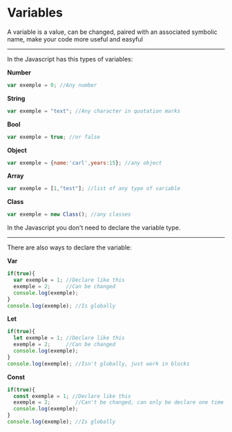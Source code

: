 # Variables 

A variable is a value, can be changed, paired with an associated symbolic name, make your code more useful and easyful

--------------------

In the Javascript has this types of variables:

**Number**
```javascript
var exemple = 0; //Any number
```

**String**
```javascript
var exemple = "text"; //Any character in quotation marks
```

**Bool**
```javascript
var exemple = true; //or false
```

**Object**
```javascript
var exemple = {name:'carl',years:15}; //any object
```

**Array**
```javascript
var exemple = [1,"test"]; //list of any type of variable
```

**Class**
```javascript
var exemple = new Class(); //any classes
```

In the Javascript you don't need to declare the variable type.

--------------------

There are also ways to declare the variable:

**Var**
```javascript
if(true){
  var exemple = 1; //Declare like this
  exemple = 2;     //Can be changed
  console.log(exemple);
}
console.log(exemple); //Is globally
```

**Let**
```javascript
if(true){
  let exemple = 1; //Declare like this
  exemple = 2;     //Can be changed
  console.log(exemple);
}
console.log(exemple); //Isn't globally, just work in blocks
```

**Const**
```javascript
if(true){
  const exemple = 1; //Declare like this
  exemple = 2;        //Can't be changed, can only be declare one time
  console.log(exemple);
}
console.log(exemple); //Is globally
```
